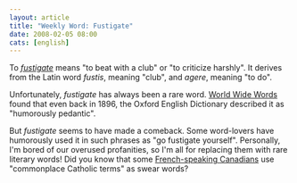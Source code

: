 ```yaml
---
layout: article
title: "Weekly Word: Fustigate"
date: 2008-02-05 08:00
cats: [english]
---
```

To <em><a href="http://dictionary.reference.com/browse/fustigate">fustigate</a></em> means "to beat with a club" or "to criticize harshly". It derives from the Latin word <em>fustis</em>, meaning "club", and <em>agere</em>, meaning "to do".

Unfortunately, <em>fustigate</em> has always been a rare word. <a href="http://www.worldwidewords.org/weirdwords/ww-fus1.htm" title="Fustigate">World Wide Words</a> found that even back in 1896, the Oxford English Dictionary described it as "humorously pedantic".

But <em>fustigate</em> seems to have made a comeback. Some word-lovers have humorously used it in such phrases as "go fustigate yourself". Personally, I'm bored of our overused profanities, so I'm all for replacing them with rare literary words! Did you know that some <a href="http://www.washingtonpost.com/wp-dyn/content/article/2006/12/04/AR2006120401286.html" title="In French-Speaking Canada, the Sacred Is Also Profane">French-speaking Canadians</a> use "commonplace Catholic terms" as swear words?
